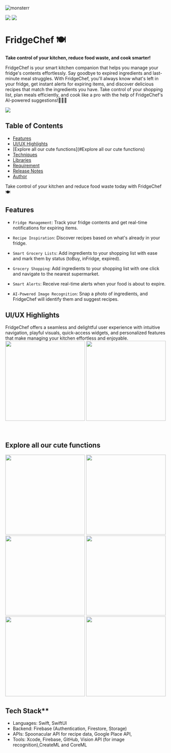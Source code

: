 
![monsterr](https://github.com/user-attachments/assets/86512552-cb9a-4ea4-a64a-2a6b93ac4498)

<p align="left">
    <img src="https://img.shields.io/badge/platform-iOS-lightgray">
    <img src="https://img.shields.io/badge/release-v1.0.2-green">
</p>

# FridgeChef 🍽️ 
**Take control of your kitchen, reduce food waste, and cook smarter!**

FridgeChef is your smart kitchen companion that helps you manage your fridge's contents effortlessly. Say goodbye to expired ingredients and last-minute meal struggles. With FridgeChef, you'll always know what's left in your fridge, get instant alerts for expiring items, and discover delicious recipes that match the ingredients you have. Take control of your shopping list, plan meals efficiently, and cook like a pro with the help of FridgeChef's AI-powered suggestions!👩🏻‍🍳
<br>

 [![](https://i.imgur.com/NKyvGNy.png)](https://apps.apple.com/tw/app/fridgechef/id6695727520?l=en-GB)
 
## Table of Contents
* [Features](#Features)
* [UI/UX Highlights](#UI/UX-Highlights)
* [Explore all our cute functions](#Explore all our cute functions)
* [Techniques](#Techniques)
* [Libraries](#Libraries)
* [Requirement](#Requirement)
* [Release Notes](#Release-Notes)
* [Author](#Author)

Take control of your kitchen and reduce food waste today with FridgeChef 🍽️
<br>

## Features

* `Fridge Management`: 
Track your fridge contents and get real-time notifications for expiring items.

* `Recipe Inspiration`: 
Discover recipes based on what's already in your fridge.

* `Smart Grocery Lists`: 
Add ingredients to your shopping list with ease and mark them by status (toBuy, inFridge, expired).

* `Grocery Shopping`: 
Add ingredients to your shopping list with one click and navigate to the nearest supermarket.

* `Smart Alerts`: 
Receive real-time alerts when your food is about to expire.

* `AI-Powered Image Recognition`: 
Snap a photo of ingredients, and FridgeChef will identify them and suggest recipes.

## UI/UX Highlights
FridgeChef offers a seamless and delightful user experience with intuitive navigation, playful visuals, quick-access widgets, and personalized features that make managing your kitchen effortless and enjoyable.
<br>
<img src="https://github.com/user-attachments/assets/8016ef75-7a01-4fa1-bbc8-579d7f90bed3" width="250" />
<img src="https://github.com/user-attachments/assets/ea90db09-73a8-4920-be85-3c1c21981062" width="250" />

<br>

## Explore all our cute functions
<img src="https://github.com/user-attachments/assets/582a5b3c-0e3f-42c3-a84f-8bfb896457a4" width="250" />
<img src="https://github.com/user-attachments/assets/3d99ea36-6a05-41aa-8ad2-dc3a1a25ff76" width="250" />
<img src="https://github.com/user-attachments/assets/e176a508-ec9f-4af3-96bd-82ac56a662fd" width="250" />
<img src="https://github.com/user-attachments/assets/814ece68-710c-408c-a29b-7de5770461c7" width="250" />
<img src="https://github.com/user-attachments/assets/3e50dcff-61ff-4de8-970c-7a4fcfc7bad4" width="250" />
<img src="https://github.com/user-attachments/assets/0c239657-9c95-40c1-864a-af311d42f03a" width="250" />

<p align="left">

## Tech Stack**

* Languages: Swift, SwiftUI
* Backend: Firebase (Authentication, Firestore, Storage)
* APIs: Spoonacular API for recipe data, Google Place API, 
* Tools: Xcode, Firebase, GitHub, Vision API (for image recognition),CreateML and CoreML









